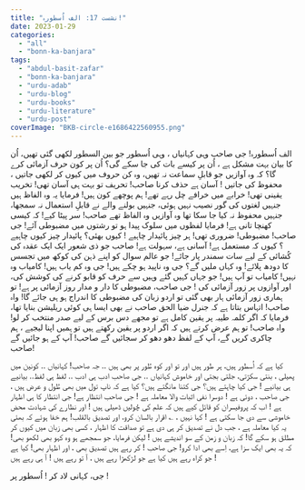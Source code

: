 ```yaml
---
title: "نشست 17: الف اُسطورہ!"
date: 2023-01-29
categories: 
  - "all"
  - "bonn-ka-banjara"
tags: 
  - "abdul-basit-zafar"
  - "bonn-ka-banjara"
  - "urdu-adab"
  - "urdu-blog"
  - "urdu-books"
  - "urdu-literature"
  - "urdu-post"
coverImage: "BKB-circle-e1686422560955.png"
---
```


الف اُسطورہ! جی صاحب وہی کہانیاں ، وہی اُسطور جو بین السطور لکھی گئی تھیں، اُن کا بیان بہت مشکل ہے ، اُن پر کیسے بات کی جا سکے گی؟ اُن پر کون حرف آزمائی کرے گا؟ کہ وہ آوازیں جو قابلِ سماعت نہ تھیں، وہ کن حروف میں کیوں کر لکھی جاتیں ، محفوظ کی جاتیں ! آسان ہے حذف کرنا صاحب! تحریف تو بہت ہی آسان تھی! تخریب یقینی تھی! خرابے میں خرافے چل رہے تھے! ہم پوچھے کون ہیں! فرمایا یہ وہ الفاظ ہیں جنہیں لغتوں کی گور نصیب نہیں ہوئی، جنہیں بولنے والے نے قابلِ استعمال نہ سمجھا، جنہیں محفوظ نہ کیا جا سکا تھا وہ آوازیں وہ الفاظ تھے صاحب! سر پیٹا کیے! کہ کیسی کھنچا تانی ہے! فرمایا لفظوں میں سلوک پیدا ہو تو رشتوں میں مضبوطی آئے! جی صاحب! مضبوطی! ضروری تھی! ہر چیز پائیدار چاہیے ! کیوں بھئی؟ پائیدار چیز کیوں چاہیے ؟ کیوں کہ مستعمل ہے! آسانی ہے، سہولت ہے! صاحب جو ذی شعور ایک ایک عقدہ کی کُشائی کے لیے سات سمندر پار جائے! جو عالم سوال کو اپنے ذہن کی کوکھ میں تجسس کا دودھ پلائے! وہ کہاں ملیں گے؟ جی وہ ناپید ہو چکے ہیں! جی وہ کم یاب ہیں! کامیاب وہ نہیں! کامیاب تو آپ ہیں! جو جہاں کہیں گئے وہیں سے حرف کو قابو کرنے کی کوشش کی، اور آوازوں پر زور آزمائی کی ! جی صاحب، مضبوطی کا دار و مدار روز آزمائی پر ہے! تو ہماری زور آزمائی ہار بھی گئی تو اردو زبان کی مضبوطی کا اندراج ہو ہی جائے گا! واہ صاحب! اتہاس بتاتا ہے کہ جنرل ضیا الحق صاحب نے بھی ایسا ہی کوئی ریلیشن بنایا تھا، فرمایا کہ اگر کلمہ طیبہ پر یقین کامل ہے تو مجھے دس برس کے لیے صدر منتخب کر لو! واہ صاحب! تو ہم عرض کرتے ہیں کہ اگر اردو پر یقین رکھتے ہیں تو ہمیں اپنا لیجیے ، ہم چاکری کریں گے، آپ کے لفظ دھو دھو کر سجائیں گے صاحب! آپ کے ہو جائیں گے صاحب!

کیا ہے کہ اُسطور ہیں، ہر طور ہیں اور تو اور کوہ طُور پر بھی ہیں .. جہ صاحب! کہانیاں .. کونین میں پھیلی ، بنتی سکڑتی، جلتی بجتی اور خاموش کہانیاں .. جی صاحب ادب ہی ادب .. لفظ ہی لفظ.. بیانیے ہی بیانیے ! جی کیا چاہتے ہیں؟ جی کتنا مانگتے ہیں؟ کیا ہے کہ ناپ تول میں بھی طُول و عرض ہیں ، جی صاحب ، دوئی ہے ! دوسرا نفی اثبات والا معاملہ ہے ! جی صاحب انتظار ہے! جی انتظار کا ہی اظہار ہے ! اب کہ پروفیسران کو قائل کیے ہیں کہ علم کی چُولیں ڈھیلی ہیں ! اور نظارے کی شہادت محض خاموشی سے دی جا سکتی ہے ! کہا نہیں ، ؎ اقرار بالسان کرو، اور تصدیق بالقلب! ہم خفا ہوئے کہ بھئی یہ کیا معاملہ ہے ، جب دل نے تصدیق کر ہی دی ہے تو صداقت کا اظہار ، کسی بھی زبان میں کیوں کر مطلق ہو سکے گا! کہ زبان و زمن کے سو اندیشے ہیں ! لیکن فرمایا، جو سمجھے ہو وہ کہو بھی لکھو بھی! کہ یہ بھی ایک سزا ہے، اِسے بھی ادا کرو! جی صاحب ! کر رہے ہیں تصدیق بھی ، اور اظہار بھی! کیا ہے جو کراہ رہے ہیں کیا ہے جو لڑکھڑا رہے ہیں ، آ تو رہے ہیں ! آ ہی رہے ہیں !

جی، کہانی لاد کر ! اُسطور پر !
